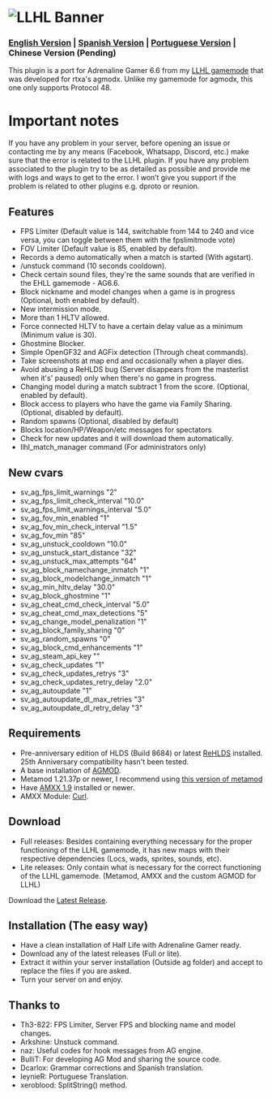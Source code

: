 # ![LLHL Banner](https://raw.githubusercontent.com/FlyingCat-X/llhl/master/LLHL_logo.png)
### [English Version](https://github.com/FlyingCat-X/llhl/blob/master/README.md) | [Spanish Version](https://github.com/FlyingCat-X/llhl/blob/master/README_ES.md) | [Portuguese Version](https://github.com/FlyingCat-X/llhl/blob/master/README_PT.md) | Chinese Version (Pending)
This plugin is a port for Adrenaline Gamer 6.6 from my [LLHL gamemode](https://github.com/rtxa/agmodx/blob/master/valve/addons/amxmodx/scripting/agmodx_llhl.sma) that was developed for rtxa's agmodx.
Unlike my gamemode for agmodx, this one only supports Protocol 48.

# Important notes
If you have any problem in your server, before opening an issue or contacting me by any means (Facebook, Whatsapp, Discord, etc.) make sure that the error is related to the LLHL plugin. If you have any problem associated to the plugin try to be as detailed as possible and provide me with logs and ways to get to the error. I won’t give you support if the problem is related to other plugins e.g. dproto or reunion.

## Features
- FPS Limiter (Default value is 144, switchable from 144 to 240 and vice versa, you can toggle between them with the fpslimitmode vote)
- FOV Limiter (Default value is 85, enabled by default).
- Records a demo automatically when a match is started (With agstart).
- /unstuck command (10 seconds cooldown).
- Check certain sound files, they're the same sounds that are verified in the EHLL gamemode - AG6.6.
- Block nickname and model changes when a game is in progress (Optional, both enabled by default).
- New intermission mode.
- More than 1 HLTV allowed.
- Force connected HLTV to have a certain delay value as a minimum (Minimum value is 30).
- Ghostmine Blocker.
- Simple OpenGF32 and AGFix detection (Through cheat commands).
- Take screenshots at map end and occasionally when a player dies.
- Avoid abusing a ReHLDS bug (Server disappears from the masterlist when it's' paused) only when there's no game in progress.
- Changing model during a match subtract 1 from the score. (Optional, enabled by default).
- Block access to players who have the game via Family Sharing. (Optional, disabled by default).
- Random spawns (Optional, disabled by default)
- Blocks location/HP/Weapon/etc messages for spectators
- Check for new updates and it will download them automatically.
- llhl_match_manager command (For administrators only)

## New cvars
- sv_ag_fps_limit_warnings "2"
- sv_ag_fps_limit_check_interval "10.0"
- sv_ag_fps_limit_warnings_interval "5.0"
- sv_ag_fov_min_enabled "1"
- sv_ag_fov_min_check_interval "1.5"
- sv_ag_fov_min "85"
- sv_ag_unstuck_cooldown "10.0"
- sv_ag_unstuck_start_distance "32"
- sv_ag_unstuck_max_attempts "64"
- sv_ag_block_namechange_inmatch "1"
- sv_ag_block_modelchange_inmatch "1"
- sv_ag_min_hltv_delay "30.0"
- sv_ag_block_ghostmine "1"
- sv_ag_cheat_cmd_check_interval "5.0"
- sv_ag_cheat_cmd_max_detections "5"
- sv_ag_change_model_penalization "1"
- sv_ag_block_family_sharing "0"
- sv_ag_random_spawns "0"
- sv_ag_block_cmd_enhancements "1"
- sv_ag_steam_api_key ""
- sv_ag_check_updates "1"
- sv_ag_check_updates_retrys "3"
- sv_ag_check_updates_retry_delay "2.0"
- sv_ag_autoupdate "1"
- sv_ag_autoupdate_dl_max_retries "3"
- sv_ag_autoupdate_dl_retry_delay "3"

## Requirements
- Pre-anniversary edition of HLDS (Build 8684) or latest [ReHLDS](https://github.com/dreamstalker/rehlds/releases) installed. 25th Anniversary compatibility hasn't been tested.
- A base installation of [AGMOD](https://openag.pro/latest/ag.7z).
- Metamod 1.21.37p or newer, I recommend using [this version of metamod](https://github.com/theAsmodai/metamod-r/releases/tag/1.3.0.149)
- Have [AMXX 1.9](https://www.amxmodx.org/downloads-new.php) installed or newer.
- AMXX Module: [Curl](https://forums.alliedmods.net/showthread.php?t=285656).

## Download
- Full releases: Besides containing everything necessary for the proper functioning of the LLHL gamemode, it has new maps with their respective dependencies (Locs, wads, sprites, sounds, etc).
- Lite releases: Only contain what is necessary for the correct functioning of the LLHL gamemode. (Metamod, AMXX and the custom AGMOD for LLHL)

Download the [Latest Release](https://github.com/FlyingCat-X/llhl/releases/).

## Installation (The easy way)
- Have a clean installation of Half Life with Adrenaline Gamer ready.
- Download any of the latest releases (Full or lite).
- Extract it within your server installation (Outside ag folder) and accept to replace the files if you are asked.
- Turn your server on and enjoy.

## Thanks to
- Th3-822: FPS Limiter, Server FPS and blocking name and model changes.
- Arkshine: Unstuck command.
- naz: Useful codes for hook messages from AG engine.
- BulliT: For developing AG Mod and sharing the source code.
- Dcarlox: Grammar corrections and Spanish translation.
- leynieR: Portuguese Translation.
- xeroblood: SplitString() method.